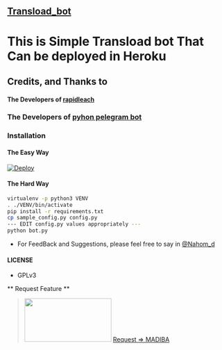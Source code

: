 ## [Transload_bot](https://telegram.dog/nahoooabot)

# This is Simple Transload bot That  Can be deployed in Heroku

## Credits, and Thanks to

#### The Developers of [rapidleach](https://github.com/Th3-822/rapidleech)
### The Developers of [pyhon pelegram bot](https://github.com/python-telegram-bot/python-telegram-bot)

### Installation
#### The Easy Way

[![Deploy](https://www.herokucdn.com/deploy/button.svg)](https://heroku.com/deploy)

#### The Hard Way

```sh
virtualenv -p python3 VENV
. ./VENV/bin/activate
pip install -r requirements.txt
cp sample_config.py config.py
--- EDIT config.py values appropriately ---
python bot.py
```

- For FeedBack and Suggestions, please feel free to say in [@Nahom_d](https://telegram.dog/Nahom_d)

#### LICENSE
- GPLv3

** Request Feature **
> <img src="https://toppng.com/uploads/preview/telegram-icon-telegram-logo-11563072765e0pl0xsrfe.png" width="200" height="100"> [Request => MADIBA](https://t.me/request_feature)
